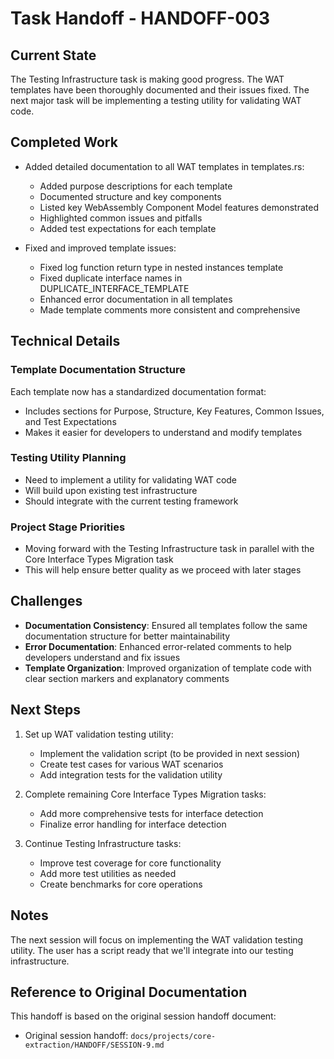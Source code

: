 # Task Handoff - HANDOFF-003

## Current State

The Testing Infrastructure task is making good progress. The WAT templates have been thoroughly documented and their issues fixed. The next major task will be implementing a testing utility for validating WAT code.

## Completed Work

- Added detailed documentation to all WAT templates in templates.rs:

  - Added purpose descriptions for each template
  - Documented structure and key components
  - Listed key WebAssembly Component Model features demonstrated
  - Highlighted common issues and pitfalls
  - Added test expectations for each template

- Fixed and improved template issues:
  - Fixed log function return type in nested instances template
  - Fixed duplicate interface names in DUPLICATE_INTERFACE_TEMPLATE
  - Enhanced error documentation in all templates
  - Made template comments more consistent and comprehensive

## Technical Details

### Template Documentation Structure

Each template now has a standardized documentation format:

- Includes sections for Purpose, Structure, Key Features, Common Issues, and Test Expectations
- Makes it easier for developers to understand and modify templates

### Testing Utility Planning

- Need to implement a utility for validating WAT code
- Will build upon existing test infrastructure
- Should integrate with the current testing framework

### Project Stage Priorities

- Moving forward with the Testing Infrastructure task in parallel with the Core Interface Types Migration task
- This will help ensure better quality as we proceed with later stages

## Challenges

- **Documentation Consistency**: Ensured all templates follow the same documentation structure for better maintainability
- **Error Documentation**: Enhanced error-related comments to help developers understand and fix issues
- **Template Organization**: Improved organization of template code with clear section markers and explanatory comments

## Next Steps

1. Set up WAT validation testing utility:

   - Implement the validation script (to be provided in next session)
   - Create test cases for various WAT scenarios
   - Add integration tests for the validation utility

2. Complete remaining Core Interface Types Migration tasks:

   - Add more comprehensive tests for interface detection
   - Finalize error handling for interface detection

3. Continue Testing Infrastructure tasks:
   - Improve test coverage for core functionality
   - Add more test utilities as needed
   - Create benchmarks for core operations

## Notes

The next session will focus on implementing the WAT validation testing utility. The user has a script ready that we'll integrate into our testing infrastructure.

## Reference to Original Documentation

This handoff is based on the original session handoff document:

- Original session handoff: `docs/projects/core-extraction/HANDOFF/SESSION-9.md`
